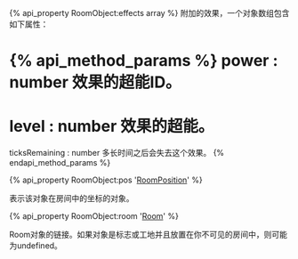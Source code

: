 {% api_property RoomObject:effects array %}
附加的效果，一个对象数组包含如下属性：

{% api_method_params %}
power : number
效果的超能ID。
===
level : number
效果的超能。
===
ticksRemaining : number
多长时间之后会失去这个效果。
{% endapi_method_params %}


{% api_property RoomObject:pos '<a href="#RoomPosition">RoomPosition</a>' %}



表示该对象在房间中的坐标的对象。



{% api_property RoomObject:room '<a href="#Room">Room</a>' %}



Room对象的链接。如果对象是标志或工地并且放置在你不可见的房间中，则可能为undefined。

